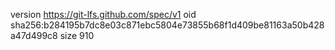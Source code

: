 version https://git-lfs.github.com/spec/v1
oid sha256:b284195b7dc8e03c871ebc5804e73855b68f1d409be81163a50b428a47d499c8
size 910
